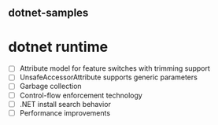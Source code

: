 ## dotnet-samples

# dotnet runtime

- [ ] Attribute model for feature switches with trimming support
- [ ] UnsafeAccessorAttribute supports generic parameters
- [ ] Garbage collection
- [ ] Control-flow enforcement technology
- [ ] .NET install search behavior
- [ ] Performance improvements